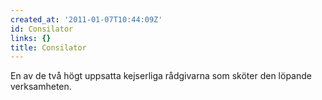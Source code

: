 ```yaml
---
created_at: '2011-01-07T10:44:09Z'
id: Consilator
links: {}
title: Consilator
---
```


En av de två högt uppsatta kejserliga rådgivarna som sköter den löpande verksamheten.
